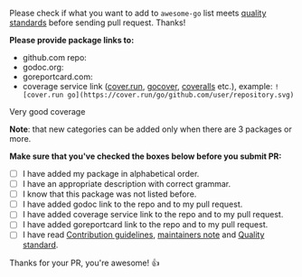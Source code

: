 Please check if what you want to add to `awesome-go` list meets [quality standards](https://github.com/avelino/awesome-go/blob/master/CONTRIBUTING.md#quality-standard) before sending pull request. Thanks!

**Please provide package links to:**

- github.com repo:
- godoc.org:
- goreportcard.com:
- coverage service link ([cover.run](https://cover.run/), [gocover](http://gocover.io/), [coveralls](https://coveralls.io/) etc.), example: `![cover.run go](https://cover.run/go/github.com/user/repository.svg)`

Very good coverage

**Note**: that new categories can be added only when there are 3 packages or more.

**Make sure that you've checked the boxes below before you submit PR:**
- [ ] I have added my package in alphabetical order.
- [ ] I have an appropriate description with correct grammar.
- [ ] I know that this package was not listed before.
- [ ] I have added godoc link to the repo and to my pull request.
- [ ] I have added coverage service link to the repo and to my pull request.
- [ ] I have added goreportcard link to the repo and to my pull request.
- [ ] I have read [Contribution guidelines](https://github.com/avelino/awesome-go/blob/master/CONTRIBUTING.md#contribution-guidelines), [maintainers note](https://github.com/avelino/awesome-go/blob/master/CONTRIBUTING.md#maintainers) and [Quality standard](https://github.com/avelino/awesome-go/blob/master/CONTRIBUTING.md#quality-standard).

Thanks for your PR, you're awesome! :+1: